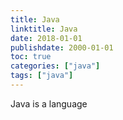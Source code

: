 ```yaml
---
title: Java
linktitle: Java
date: 2018-01-01
publishdate: 2000-01-01
toc: true
categories: ["java"]
tags: ["java"]
---
```


Java is a language